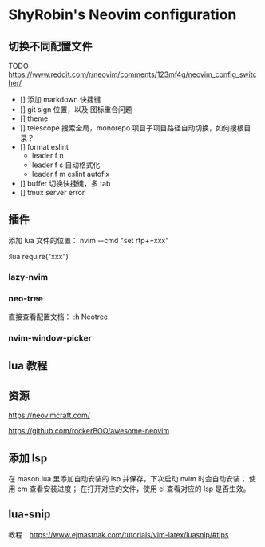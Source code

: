 # ShyRobin's Neovim configuration

## 切换不同配置文件

TODO
<https://www.reddit.com/r/neovim/comments/123mf4g/neovim_config_switcher/>

- [] 添加 markdown 快捷键
- [] git sign 位置，以及 图标重合问题
- [] theme
- [] telescope 搜索全局，monorepo 项目子项目路径自动切换，如何搜根目录？
- [] format eslint
    - leader f n 
    - leader f s 自动格式化
    - leader f m eslint autofix
- [] buffer 切换快捷键，多 tab
- [] tmux server error

## 插件

添加 lua 文件的位置：
nvim --cmd "set rtp+=xxx"

:lua require("xxx")

### lazy-nvim


### neo-tree

直接查看配置文档：
:h Neotree

### nvim-window-picker

## lua 教程

## 资源

<https://neovimcraft.com/>

<https://github.com/rockerBOO/awesome-neovim>

## 添加 lsp
在 mason.lua 里添加自动安装的 lsp 并保存，下次启动 nvim 时会自动安装；
使用 <leader>cm 查看安装进度；
在打开对应的文件，使用 <leader>cl 查看对应的 lsp 是否生效。


## lua-snip

教程：<https://www.ejmastnak.com/tutorials/vim-latex/luasnip/#tips> 
